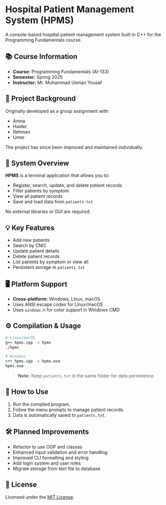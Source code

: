 # Hospital Patient Management System (HPMS)

A console-based hospital patient management system built in C++ for the Programming Fundamentals course.

## 📚 Course Information

- **Course:** Programming Fundamentals (AI-133)
- **Semester:** Spring 2025
- **Instructor:** Mr. Muhammad Usman Yousaf

## 👥 Project Background

Originally developed as a group assignment with:

- Amna
- Haider
- Rehman
- Umer

The project has since been improved and maintained individually.

## 🏥 System Overview

**HPMS** is a terminal application that allows you to:

- Register, search, update, and delete patient records
- Filter patients by symptom
- View all patient records
- Save and load data from `patients.txt`

No external libraries or GUI are required.

## 💡 Key Features

- Add new patients
- Search by CNIC
- Update patient details
- Delete patient records
- List patients by symptom or view all
- Persistent storage in `patients.txt`

## 🖥 Platform Support

- **Cross-platform:** Windows, Linux, macOS
- Uses ANSI escape codes for Linux/macOS
- Uses `windows.h` for color support in Windows CMD

## ⚙️ Compilation & Usage

```bash
# Linux/macOS
g++ hpms.cpp -o hpms
./hpms

# Windows
c++ hpms.cpp -o hpms.exe
hpms.exe
```

> **Note:** Keep `patients.txt` in the same folder for data persistence.

## 🚀 How to Use

1. Run the compiled program.
2. Follow the menu prompts to manage patient records.
3. Data is automatically saved to `patients.txt`.

## 🛠 Planned Improvements

- Refactor to use OOP and classes
- Enhanced input validation and error handling
- Improved CLI formatting and styling
- Add login system and user roles
- Migrate storage from text file to database

## 📄 License

Licensed under the [MIT License](LICENSE).
